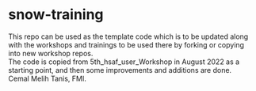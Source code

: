 # snow-training

This repo can be used as the template code which is to be updated along with the workshops and trainings to be used there by forking or copying into new workshop repos.  
The code is copied from 5th_hsaf_user_Workshop in August 2022 as a starting point, and then some improvements and additions are done.    
Cemal Melih Tanis, FMI.  

